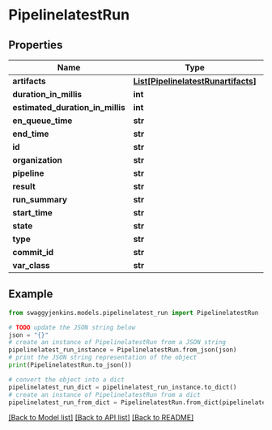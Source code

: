 # PipelinelatestRun


## Properties

Name | Type | Description | Notes
------------ | ------------- | ------------- | -------------
**artifacts** | [**List[PipelinelatestRunartifacts]**](PipelinelatestRunartifacts.md) |  | [optional] 
**duration_in_millis** | **int** |  | [optional] 
**estimated_duration_in_millis** | **int** |  | [optional] 
**en_queue_time** | **str** |  | [optional] 
**end_time** | **str** |  | [optional] 
**id** | **str** |  | [optional] 
**organization** | **str** |  | [optional] 
**pipeline** | **str** |  | [optional] 
**result** | **str** |  | [optional] 
**run_summary** | **str** |  | [optional] 
**start_time** | **str** |  | [optional] 
**state** | **str** |  | [optional] 
**type** | **str** |  | [optional] 
**commit_id** | **str** |  | [optional] 
**var_class** | **str** |  | [optional] 

## Example

```python
from swaggyjenkins.models.pipelinelatest_run import PipelinelatestRun

# TODO update the JSON string below
json = "{}"
# create an instance of PipelinelatestRun from a JSON string
pipelinelatest_run_instance = PipelinelatestRun.from_json(json)
# print the JSON string representation of the object
print(PipelinelatestRun.to_json())

# convert the object into a dict
pipelinelatest_run_dict = pipelinelatest_run_instance.to_dict()
# create an instance of PipelinelatestRun from a dict
pipelinelatest_run_from_dict = PipelinelatestRun.from_dict(pipelinelatest_run_dict)
```
[[Back to Model list]](../README.md#documentation-for-models) [[Back to API list]](../README.md#documentation-for-api-endpoints) [[Back to README]](../README.md)


